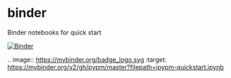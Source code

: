 # binder
Binder notebooks for quick start

[![Binder](https://mybinder.org/badge_logo.svg)](https://mybinder.org/v2/gh/pypm/master?filepath=ipypm-quickstart.ipynb)

.. image:: https://mybinder.org/badge_logo.svg
 :target: https://mybinder.org/v2/gh/pypm/master?filepath=ipypm-quickstart.ipynb
